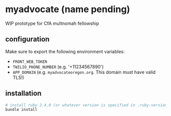 # myadvocate (name pending)
WIP prototype for CfA multnomah fellowship

## configuration
Make sure to export the following environment variables:

* `FRONT_WEB_TOKEN`
* `TWILIO_PHONE_NUMBER` (e.g. '+11234567890')
* `APP_DOMAIN` (e.g. `myadvocateoregon.org`. This domain must have valid TLS!)

## installation
```bash
# install ruby 2.4.0 (or whatever version is specified in .ruby-version)
bundle install
```
